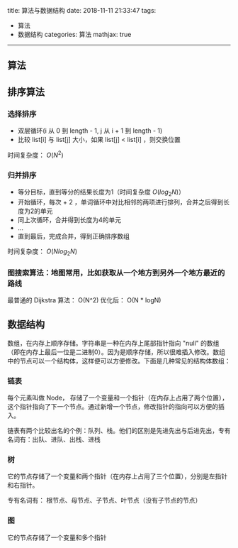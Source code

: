 title: 算法与数据结构
date: 2018-11-11 21:33:47
tags:
- 算法
- 数据结构
categories: 算法
mathjax: true
---
## 算法
## 排序算法
### 选择排序
- 双层循环(i 从 0 到 length - 1, j 从 i + 1 到 length - 1)
- 比较 list[i] 与 list[j] 大小，如果 list[j] < list[i] ，则交换位置

时间复杂度： $O(N^2)$

### 归并排序

- 等分目标，直到等分的结果长度为1（时间复杂度 $O(log_2 N)$）
- 开始循环，每次 + 2 ，单词循环中对比相邻的两项进行排列，合并之后得到长度为2的单元
- 同上次循环，合并得到长度为4的单元
- ...
- 直到最后，完成合并，得到正确排序数组

时间复杂度： $O(N log_2 N)$

### 图搜索算法：地图常用，比如获取从一个地方到另外一个地方最近的路线
最普通的 Dijkstra 算法： O(N^2)
优化后： O(N * logN)

## 数据结构
数组，在内存上顺序存储。字符串是一种在内存上尾部指针指向 "null" 的数组（即在内存上最后一位是二进制0）。因为是顺序存储，所以很难插入修改。数组中的节点可以一个结构体，这样便可以方便修改。下面是几种常见的结构体数组：
### 链表
每个元素叫做 Node， 存储了一个变量和一个指针（在内存上占用了两个位置），这个指针指向了下一个节点。通过新增一个节点，修改指针的指向可以方便的插入。

链表有两个比较出名的个例：队列、栈。他们的区别是先进先出与后进先出，专有名词有：出队、进队、出栈、进栈

### 树
它的节点存储了一个变量和两个指针（在内存上占用了三个位置），分别是左指针和右指针。

专有名词有： 根节点、母节点、子节点、叶节点（没有子节点的节点）

### 图
它的节点存储了一个变量和多个指针
